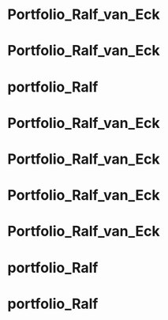 # Portfolio_Ralf_van_Eck
# Portfolio_Ralf_van_Eck
# portfolio_Ralf
# Portfolio_Ralf_van_Eck
# Portfolio_Ralf_van_Eck
# Portfolio_Ralf_van_Eck
# Portfolio_Ralf_van_Eck
# portfolio_Ralf
# portfolio_Ralf
